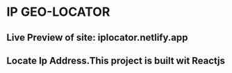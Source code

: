 # IP GEO-LOCATOR
## Live Preview of site: iplocator.netlify.app
## Locate Ip Address.This project is built wit Reactjs 

